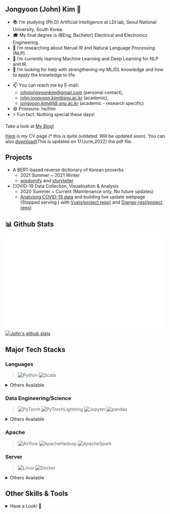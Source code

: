 ## Jongyoon (John) Kim  👋
<!-- [![readmeplants](https://readmeplants.com/get?name=ArtemisDicoTiar&planet=eclipse&plant=blossomTree&nameTag=blackNameTag&ground=hill&background=black)](https://github.com/devxb/readmeplants) -->
- 📚 I'm studying (Ph.D) Artificial Intelligence at LDI lab, Seoul National University, South Korea.
- 🎓 My final degree is (BEng, Bachelor) Electrical and Electronics Engineering.
- 🔭 I’m researching about Nerual IR and Natural Language Processing (NLP).
- 🌱 I’m currently learning Machine Learning and Deep Learning for NLP and IR. 
- 🤔 I’m looking for help with strengthening my ML/DL knowledge and how to apply the knowledge to life.
<!-- - 💬 Ask me about any question related to my project! :) -->
- 📫 You can reach me by E-mail: 
  - johnjongyoonkim@gmail.com (personal contact), 
  - john.jongyoon.kim@snu.ac.kr (academic), 
  - jongyoon.kim@ldi.snu.ac.kr (academic - research specific)
- 😄 Pronouns: he/him
- ⚡ Fun fact: Nothing special these days!
<!-- - I haven't cut my hair for a year now! XD and now I have cut it -->

Take a look at [My Blog!](https://artemisdicotiar.github.io/)

[Here](https://artemisdicotiar.github.io/cv.html) is my CV page (\* this is quite outdated. Will be updated soon). You can also [download](https://github.com/ArtemisDicoTiar/ArtemisDicoTiar/files/8920052/CV_JongyoonKim.pdf)(This is updated on 17/June,2022) the pdf file.

## Projects
* A BERT-based reverse dictionary of Korean proverbs 
  * 2021 Summer ~ 2021 Winter
  * [wisdomify](https://github.com/eubinecto/wisdomify) and [storyteller](https://github.com/ArtemisDicoTiar/storyteller)
* COVID-19 Data Collection, Visualisation & Analysis 
  * 2020 Summer ~ Current (Maintenance only, No future updates)
  * [Analysing COVID-19 data](https://github.com/ArtemisDicoTiar/MEDIC) and building live update webpage (Stopped serving.) with [Vuejs(project repo)](https://github.com/ArtemisDicoTiar/winery/tree/feature/10) and [Django-rest(project repo)](https://github.com/ArtemisDicoTiar/covid_data_blog)

## 📊 Github Stats
<!-- ![John's github stats trans overview](https://github.com/ArtemisDicoTiar/github-stats-transparent/blob/output/generated/overview.svg) -->
![John's github stats trans lang](https://github.com/ArtemisDicoTiar/github-stats-transparent/blob/output/generated/languages.svg) [![John's github stats](https://github-readme-stats.vercel.app/api?username=ArtemisDicoTiar&count_private=true&show_icons=true&theme=apprentice)](https://github.com/anuraghazra/github-readme-stats)

## Major Tech Stacks
### Languages 
> <img alt="Python" src ="https://img.shields.io/badge/Python-3776AB.svg?&style=for-the-badge&logo=Python&logoColor=white"/> <img alt="Scala" src ="https://img.shields.io/badge/Scala-DC322F.svg?&style=for-the-badge&logo=Scala&logoColor=white"/> 
<details><summary>Others Available</summary><blockquote>
<img alt="JavaScript" src ="https://img.shields.io/badge/JavaScript-F7DF1E.svg?&style=for-the-badge&logo=JavaScript&logoColor=white"/> <img alt="Java" src ="https://img.shields.io/badge/Java-007396.svg?&style=for-the-badge&logo=Java&logoColor=white"/> <img alt="C" src ="https://img.shields.io/badge/C-A8B9CC.svg?&style=for-the-badge&logo=C&logoColor=white"/> <img alt="C++" src ="https://img.shields.io/badge/C++-00599C.svg?&style=for-the-badge&logo=C%2B%2B&logoColor=white"/> 
</blockquote></details>

### Data Engineering/Science
> <img alt="PyTorch" src ="https://img.shields.io/badge/PyTorch-EE4C2C.svg?&style=for-the-badge&logo=PyTorch&logoColor=white"/> <img alt="PyTorchLightning" src ="https://img.shields.io/badge/PyTorchLightning-792EE5.svg?&style=for-the-badge&logo=PyTorchLightning&logoColor=white"/> <img alt="Jupyter" src ="https://img.shields.io/badge/Jupyter-F37626.svg?&style=for-the-badge&logo=Jupyter&logoColor=white"/> <img alt="pandas" src ="https://img.shields.io/badge/pandas-150458.svg?&style=for-the-badge&logo=pandas&logoColor=white"/>
<details><summary>Others Available</summary><blockquote>
<img alt="Elastic" src ="https://img.shields.io/badge/Elastic-005571.svg?&style=for-the-badge&logo=Elastic&logoColor=white"/> <img alt="ElasticCloud" src ="https://img.shields.io/badge/ElasticCloud-005571.svg?&style=for-the-badge&logo=ElasticCloud&logoColor=white"/> <img alt="Elasticsearch" src ="https://img.shields.io/badge/Elasticsearch-005571.svg?&style=for-the-badge&logo=Elasticsearch&logoColor=white"/> <img alt="ElasticStack" src ="https://img.shields.io/badge/ElasticStack-005571.svg?&style=for-the-badge&logo=ElasticStack&logoColor=white"/> <img alt="GoogleColab" src ="https://img.shields.io/badge/GoogleColab-F9AB00.svg?&style=for-the-badge&logo=GoogleColab&logoColor=white"/> 
<img alt="NumPy" src ="https://img.shields.io/badge/NumPy-013243.svg?&style=for-the-badge&logo=NumPy&logoColor=white"/>  <img alt="OpenCV" src ="https://img.shields.io/badge/OpenCV-5C3EE8.svg?&style=for-the-badge&logo=OpenCV&logoColor=white"/>  <img alt="scikit-learn" src ="https://img.shields.io/badge/scikitlearn-F7931E.svg?&style=for-the-badge&logo=scikit-learn&logoColor=white"/> <img alt="SciPy" src ="https://img.shields.io/badge/SciPy-8CAAE6.svg?&style=for-the-badge&logo=SciPy&logoColor=white"/> <img alt="TensorFlow" src ="https://img.shields.io/badge/TensorFlow-FF6F00.svg?&style=for-the-badge&logo=TensorFlow&logoColor=white"/>
</blockquote></details>

### Apache
> <img alt="Airflow" src ="https://img.shields.io/badge/Airflow-017CEE.svg?&style=for-the-badge&logo=ApacheAirflow&logoColor=white"/> <img alt="ApacheHadoop" src ="https://img.shields.io/badge/Hadoop-66CCFF.svg?&style=for-the-badge&logo=ApacheHadoop&logoColor=white"/> <img alt="ApacheSpark" src ="https://img.shields.io/badge/Spark-E25A1C.svg?&style=for-the-badge&logo=ApacheSpark&logoColor=white"/> 

### Server
> <img alt="Linux" src ="https://img.shields.io/badge/Linux-FCC624.svg?&style=for-the-badge&logo=Linux&logoColor=white"/> <img alt="Docker" src ="https://img.shields.io/badge/Docker-2496ED.svg?&style=for-the-badge&logo=Docker&logoColor=white"/> 
<details><summary>Others Available</summary><blockquote>
<img alt="Debian" src ="https://img.shields.io/badge/Debian-A81D33.svg?&style=for-the-badge&logo=Debian&logoColor=white"/>  <img alt="Ansible" src ="https://img.shields.io/badge/Ansible-EE0000.svg?&style=for-the-badge&logo=Ansible&logoColor=white"/> <img alt="Jenkins" src ="https://img.shields.io/badge/Jenkins-D24939.svg?&style=for-the-badge&logo=Jenkins&logoColor=white"/> <img alt="NGINX" src ="https://img.shields.io/badge/NGINX-009639.svg?&style=for-the-badge&logo=NGINX&logoColor=white"/> <img alt="ngrok" src ="https://img.shields.io/badge/ngrok-1F1E37.svg?&style=for-the-badge&logo=ngrok&logoColor=white"/> 
</blockquote></details>


## Other Skills & Tools
<details><summary>Have a Look! 👀</summary><blockquote>

### IDEs/tools
> <img alt="IntellijIDEA" src ="https://img.shields.io/badge/IntellijIDEA-000000.svg?&style=for-the-badge&logo=IntellijIDEA&logoColor=white"/> <img alt="PyCharm" src ="https://img.shields.io/badge/PyCharm-000000.svg?&style=for-the-badge&logo=PyCharm&logoColor=white"/> <img alt="iTerm2" src ="https://img.shields.io/badge/iTerm2-000000.svg?&style=for-the-badge&logo=iTerm2&logoColor=white"/>
<details><summary>Others Available</summary><blockquote>
<img alt="DataGrip" src ="https://img.shields.io/badge/DataGrip-000000.svg?&style=for-the-badge&logo=DataGrip&logoColor=white"/> <img alt="Git" src ="https://img.shields.io/badge/Git-F05032.svg?&style=for-the-badge&logo=Git&logoColor=white"/> <img alt="GitLFS" src ="https://img.shields.io/badge/GitLFS-F64935.svg?&style=for-the-badge&logo=GitLFS&logoColor=white"/> <img alt="GitHub" src ="https://img.shields.io/badge/GitHub-181717.svg?&style=for-the-badge&logo=GitHub&logoColor=white"/> <img alt="GNUBash" src ="https://img.shields.io/badge/GNUBash-4EAA25.svg?&style=for-the-badge&logo=GNUBash&logoColor=white"/>   <img alt="Postman" src ="https://img.shields.io/badge/Postman-FF6C37.svg?&style=for-the-badge&logo=Postman&logoColor=white"/>  <img alt="VisualStudioCode" src ="https://img.shields.io/badge/VisualStudioCode-007ACC.svg?&style=for-the-badge&logo=VisualStudioCode&logoColor=white"/>
</blockquote></details>




### Web > Front
> <img alt="Vue.js" src ="https://img.shields.io/badge/Vue.js-4FC08D.svg?&style=for-the-badge&logo=Vue.js&logoColor=white"/> <img alt="React" src ="https://img.shields.io/badge/React-61DAFB.svg?&style=for-the-badge&logo=React&logoColor=white"/> 
<details><summary>Others Available</summary><blockquote>
<img alt="CSS3" src ="https://img.shields.io/badge/CSS3-1572B6.svg?&style=for-the-badge&logo=CSS3&logoColor=white"/> <img alt="D3" src ="https://img.shields.io/badge/D3.js-F9A03C.svg?&style=for-the-badge&logo=D3.js&logoColor=white"/> <img alt="Expo" src ="https://img.shields.io/badge/Expo-000020.svg?&style=for-the-badge&logo=Expo&logoColor=white"/> <img alt="HTML5" src ="https://img.shields.io/badge/HTML5-E34F26.svg?&style=for-the-badge&logo=HTML5&logoColor=white"/>  <img alt="Vuetify" src ="https://img.shields.io/badge/Vuetify-1867C0.svg?&style=for-the-badge&logo=Vuetify&logoColor=white"/> 
</blockquote></details>

### Web > Back
> <img alt="Django" src ="https://img.shields.io/badge/Django-092E20.svg?&style=for-the-badge&logo=Django&logoColor=white"/> <img alt="Flask" src ="https://img.shields.io/badge/Flask-000000.svg?&style=for-the-badge&logo=Flask&logoColor=white"/> <img alt="MariaDB" src ="https://img.shields.io/badge/MariaDB-003545.svg?&style=for-the-badge&logo=MariaDB&logoColor=white"/> <img alt="MySQL" src ="https://img.shields.io/badge/MySQL-4479A1.svg?&style=for-the-badge&logo=MySQL&logoColor=white"/> <img alt="Spring" src ="https://img.shields.io/badge/Spring-6DB33F.svg?&style=for-the-badge&logo=Spring&logoColor=white"/> 

### Web > Design
<img alt="Figma" src ="https://img.shields.io/badge/Figma-F24E1E.svg?&style=for-the-badge&logo=Figma&logoColor=white"/> <img alt="FontAwesome" src ="https://img.shields.io/badge/FontAwesome-339AF0.svg?&style=for-the-badge&logo=FontAwesome&logoColor=white"/> 

### Cloud Platforms
<img alt="GoogleCloud" src ="https://img.shields.io/badge/GoogleCloud-4285F4.svg?&style=for-the-badge&logo=GoogleCloud&logoColor=white"/>

### Hardware
<img alt="Arduino" src ="https://img.shields.io/badge/Arduino-00979D.svg?&style=for-the-badge&logo=Arduino&logoColor=white"/>
</blockquote></details>






